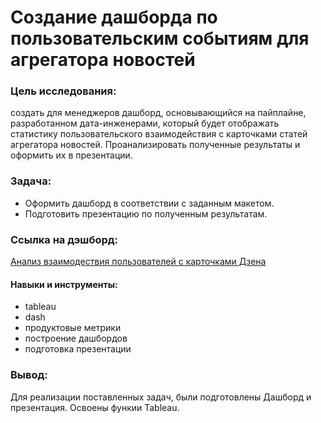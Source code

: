 # Cоздание дашборда по пользовательским событиям для агрегатора новостей

### Цель исследования:
создать для менеджеров дашборд, основывающийся на пайплайне, разработанном дата-инженерами, который будет отображать статистику пользовательского взаимодействия с карточками статей агрегатора новостей. Проанализировать полученные результаты и оформить их в презентации.

### Задача:
- Оформить дашборд в соответствии с заданным макетом.
- Подготовить презентацию по полученным результатам.

 ### Ссылка на дэшборд:
 [Анализ взаимодествия пользователей с карточками Дзена](https://public.tableau.com/app/profile/anton8215/viz/dashbord_dzen_SAN/sheet4?publish=yes)

  #### Навыки и инструменты:
  - tableau
  - dash
  - продуктовые метрики
  - построение дашбордов
  - подготовка презентации

### Вывод:
Для реализации поставленных задач, были подготовлены Дашборд и презентация. Освоены функии Tableau.
